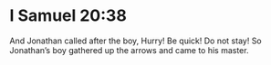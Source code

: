 # I Samuel 20:38

And Jonathan called after the boy, Hurry! Be quick! Do not stay! So Jonathan’s boy gathered up the arrows and came to his master.
